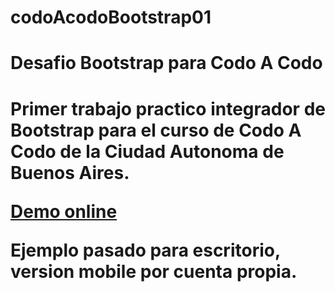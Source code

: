 # codoAcodoBootstrap01
<h1>Desafio Bootstrap para Codo A Codo<h1>
<p>Primer trabajo practico integrador de Bootstrap para el curso de Codo A Codo de la Ciudad Autonoma de Buenos Aires.</p>
<a href="https://hernanruscica.github.io/codoAcodoBootstrap01/" target="_blank">Demo online</a>
<p>Ejemplo pasado para escritorio, version mobile por cuenta propia.</p>

